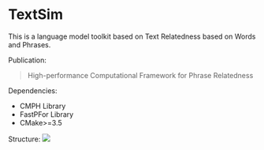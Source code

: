 # TextSim

This is a language model toolkit based on Text Relatedness based on Words and Phrases.

Publication:

> High-performance Computational Framework for Phrase Relatedness

Dependencies:

+ CMPH Library
+ FastPFor Library
+ CMake>=3.5

Structure:
![](https://ibb.co/h09d3o)
